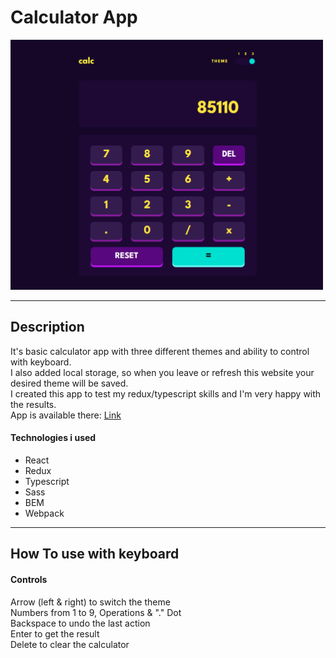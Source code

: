 # Calculator App

<img src="./Calculator.png" width="500" height="400"/>

---

## Description

It's basic calculator app with three different themes and ability to control with keyboard.\
I also added local storage, so when you leave or refresh this website your desired theme will be saved.\
I created this app to test my redux/typescript skills and I'm very happy with the results. \
App is available there: <a href="https://musikhood.github.io/Calculator/" target="_blank" >Link</a>

#### Technologies i used

- React
- Redux
- Typescript
- Sass
- BEM
- Webpack

---

## How To use with keyboard

#### Controls

Arrow (left & right) to switch the theme\
Numbers from 1 to 9, Operations & "." Dot\
Backspace to undo the last action\
Enter to get the result\
Delete to clear the calculator
